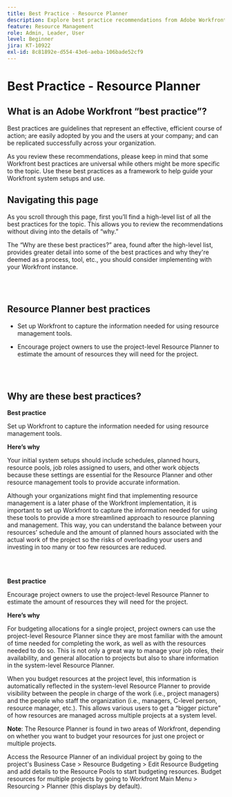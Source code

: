 ```yaml
---
title: Best Practice - Resource Planner
description: Explore best practice recommendations from Adobe Workfront experts about setting up, managing, and using Workfront’s Resource Planner.
feature: Resource Management
role: Admin, Leader, User
level: Beginner
jira: KT-10922
exl-id: 8c81892e-d554-43e6-aeba-106bade52cf9
---
```

# Best Practice - Resource Planner

## What is an Adobe Workfront “best practice”? 

Best practices are guidelines that represent an effective, efficient course of action; are easily adopted by you and the users at your company; and can be replicated successfully across your organization. 

As you review these recommendations, please keep in mind that some Workfront best practices are universal while others might be more specific to the topic. Use these best practices as a framework to help guide your Workfront system setups and use.

## Navigating this page 

As you scroll through this page, first you’ll find a high-level list of all the best practices for the topic. This allows you to review the recommendations without diving into the details of “why.” 

The “Why are these best practices?” area, found after the high-level list, provides greater detail into some of the best practices and why they're deemed as a process, tool, etc., you should consider implementing with your Workfront instance. 

</br>
</br>

## Resource Planner best practices 

* Set up Workfront to capture the information needed for using resource management tools. 

* Encourage project owners to use the project-level Resource Planner to estimate the amount of resources they will need for the project. 

</br>
</br>

## Why are these best practices? 

**Best practice**

Set up Workfront to capture the information needed for using resource management tools. 

**Here’s why**

Your initial system setups should include schedules, planned hours, resource pools, job roles assigned to users, and other work objects because these settings are essential for the Resource Planner and other resource management tools to provide accurate information. 

Although your organizations might find that implementing resource management is a later phase of the Workfront implementation, it is important to set up Workfront to capture the information needed for using these tools to provide a more streamlined approach to resource planning and management. This way, you can understand the balance between your resources’ schedule and the amount of planned hours associated with the actual work of the project so the risks of overloading your users and investing in too many or too few resources are reduced. 

</br>
</br>

**Best practice**

Encourage project owners to use the project-level Resource Planner to estimate the amount of resources they will need for the project.

**Here’s why**

For budgeting allocations for a single project, project owners can use the project-level Resource Planner since they are most familiar with the amount of time needed for completing the work, as well as with the resources needed to do so. This is not only a great way to manage your job roles, their availability, and general allocation to projects but also to share information in the system-level Resource Planner. 

When you budget resources at the project level, this information is automatically reflected in the system-level Resource Planner to provide visibility between the people in charge of the work (i.e., project managers) and the people who staff the organization (i.e., managers, C-level person, resource manager, etc.). This allows various users to get a “bigger picture” of how resources are managed across multiple projects at a system level. 

**Note**: The Resource Planner is found in two areas of Workfront, depending on whether you want to budget your resources for just one project or multiple projects. 

Access the Resource Planner of an individual project by going to the project's Business Case > Resource Budgeting > Edit Resource Budgeting and add details to the Resource Pools to start budgeting resources. 
Budget resources for multiple projects by going to Workfront Main Menu > Resourcing > Planner (this displays by default).
